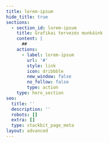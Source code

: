 ```yaml
---
title: lorem-ipsum
hide_title: true
sections:
  - section_id: lorem-ipsum
    title: Grafikai tervezés munkáink
    content: |
      ##
    actions:
      - label: lorem-ipsum
        url: '#'
        style: link
        icon: dribbble
        new_window: false
        no_follow: false
        type: action
    type: hero_section
seo:
  title: ''
  description: ''
  robots: []
  extra: []
  type: stackbit_page_meta
layout: advanced
---
```

